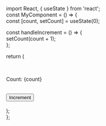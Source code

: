 import React, { useState } from 'react';  
const MyComponent = () => {  
  const [count, setCount] = useState(0);  
  
  const handleIncrement = () => {  
    setCount(count + 1);  
  };  
  
  return (  
    <div>  
      <p>Count: {count}</p>  
      <button onClick={handleIncrement}>Increment</button>  
    </div>  
  );  
};  
